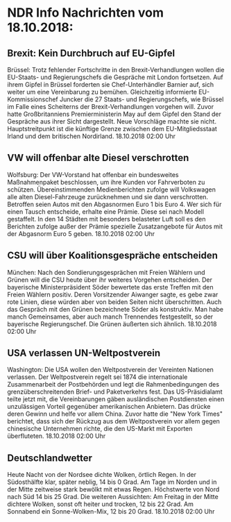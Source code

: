 # NDR Info Nachrichten vom 18.10.2018:


## Brexit: Kein Durchbruch auf EU-Gipfel
Brüssel: Trotz fehlender Fortschritte in den Brexit-Verhandlungen wollen die EU-Staats- und Regierungschefs die Gespräche mit London fortsetzen. Auf ihrem Gipfel in Brüssel forderten sie Chef-Unterhändler Barnier auf, sich weiter um eine Vereinbarung zu bemühen. Gleichzeitig informierte EU-Kommissionschef Juncker die 27 Staats- und Regierungschefs, wie Brüssel im Falle eines Scheiterns der Brexit-Verhandlungen vorgehen will. Zuvor hatte Großbritanniens Premierministerin May auf dem Gipfel den Stand der Gespräche aus ihrer Sicht dargestellt. Neue Vorschläge machte sie nicht. Hauptstreitpunkt ist die künftige Grenze zwischen dem EU-Mitgliedsstaat Irland und dem britischen Nordirland. 18.10.2018 02:00 Uhr 

## VW will offenbar alte Diesel verschrotten
Wolfsburg: Der VW-Vorstand hat offenbar ein bundesweites Maßnahmenpaket beschlossen, um ihre Kunden vor Fahrverboten zu schützen. Übereinstimmenden Medienberichten zufolge will Volkswagen alle alten Diesel-Fahrzeuge zurücknehmen und sie dann verschrotten. Betroffen seien Autos mit den Abgasnormen Euro 1 bis Euro 4. Wer sich für einen Tausch entscheide, erhalte eine Prämie. Diese sei nach Modell gestaffelt. In den 14 Städten mit besonders belasteter Luft soll es den Berichten zufolge außer der Prämie spezielle Zusatzangebote für Autos mit der Abgasnorm Euro 5 geben. 18.10.2018 02:00 Uhr 

## CSU will über Koalitionsgespräche entscheiden
München: Nach den Sondierungsgesprächen mit Freien Wählern und Grünen will die CSU heute über ihr weiteres Vorgehen entscheiden. Der bayerische Ministerpräsident Söder bewertete das erste Treffen mit den Freien Wählern positiv. Deren Vorsitzender Aiwanger sagte, es gebe zwar rote Linien, diese würden aber von beiden Seiten nicht überschritten. Auch das Gespräch mit den Grünen bezeichnete Söder als konstruktiv. Man habe manch Gemeinsames, aber auch manch Trennendes festgestellt, so der bayerische Regierungschef. Die Grünen äußerten sich ähnlich. 18.10.2018 02:00 Uhr 

## USA verlassen UN-Weltpostverein
Washington: Die USA wollen den Weltpostverein der Vereinten Nationen verlassen. Der Weltpostverein regelt sei 1874 die internationale Zusammenarbeit der Postbehörden und legt die Rahmenbedingungen des grenzüberschreitenden Brief- und Paketverkehrs fest. Das US-Präsidialamt teilte jetzt mit, die Vereinbarungen gäben ausländischen Postdiensten einen unzulässigen Vorteil gegenüber amerikanischen Anbietern. Das drücke deren Gewinn und helfe vor allem China. Zuvor hatte die "New York Times" berichtet, dass sich der Rückzug aus dem Weltpostverein vor allem gegen chinesische Unternehmen richte, die den US-Markt mit Exporten überfluteten. 18.10.2018 02:00 Uhr 

## Deutschlandwetter
Heute Nacht von der Nordsee dichte Wolken, örtlich Regen. In der Südosthälfte klar, später neblig, 14 bis 0 Grad. Am Tage im Norden und in der Mitte zeitweise stark bewölkt mit etwas Regen. Höchstwerte von Nord nach Süd 14 bis 25 Grad. Die weiteren Aussichten: Am Freitag in der Mitte dichtere Wolken, sonst oft heiter und trocken, 12 bis 22 Grad. Am Sonnabend ein Sonne-Wolken-Mix, 12 bis 20 Grad. 18.10.2018 02:00 Uhr 
